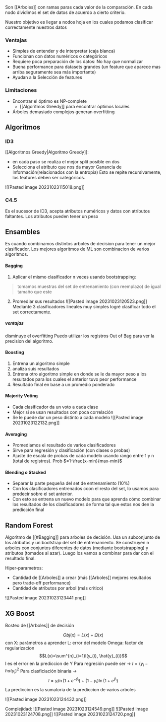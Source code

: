 Son [[Arboles]] con ramas paras cada valor de la comparación.
En cada nodo dividimos el set de datos de acuerdo a cierto criterio.

Nuestro objetivo es llegar a nodos hoja en los cuales podamos clasificar correctamente nuestros datos

### Ventajas
- Simples de entender y de interpretar (caja blanca)
- Funcionan con datos numéricos o categóricos
-  Requiere poca preparación de los datos: No hay que normalizar
- Buena performance para datasets grandes (un feature que aparece mas arriba seguramente sea más importante)
- Ayudan a la Selección de features
### Limitaciones
- Encontrar el óptimo es NP-complete
	- [[Algoritmos Greedy]] para encontrar óptimos locales
-  Árboles demasiado complejos generan overfitting

## Algoritmos
### ID3
[[Algoritmos Greedy|Algoritmo Greedy]]:
- en cada paso se realiza el mejor split posible en dos
- Selecciona el atributo que nos da mayor Ganancia de Información(relacionados con la entropía)
Esto se repite recursivamente, los features deben ser categóricos.

![[Pasted image 20231023115018.png]]

### C4.5
Es el sucesor de ID3, acepta atributos numéricos y datos con atributos faltantes. Los atributos pueden tener un peso


## Ensambles
Es cuando combinamos distintos arboles de decision para tener un mejor clasificador. Los mejores algoritmos de ML son combinacion de varios algoritmos.

#### Bagging
1. Aplicar el mismo clasificador n veces usando bootstrapping: 
> tomamos muestras del set de entrenamiento (con reemplazo) de igual tamaño que este

2. Promediar sus resultados
![[Pasted image 20231023120523.png]]
Mediante 3 clasificadores lineales muy simples logré clasificar todo el set correctamente.

##### ventajas
disminuye el overfitting
Puedo utilizar los registros Out of Bag para ver la precision del algoritmo.

#### Boosting
1. Entrena un algoritmo simple
2. analiza suis resultados
3. Entrena otro algoritmo simple en donde se le da mayor peso a los resultados para los cuales el anterior tuvo peor performance
4. Resultado final en base a un promedio ponderado 


#### Majority Voting
- Cada clasificador da un voto a cada clase
- Mejor si se usan resultados con poca correlación
- Se le puede dar un peso distinto a cada modelo
![[Pasted image 20231023122132.png]]

#### Averaging
- Promediamos el resultado de varios clasificadores
- Sirve para regresión y clasificación (con clases o probas)
- Ajuste de escala de probas de cada modelo usando rango entre 1 y n (total de registros). Prob $=1-\frac{x-min}{max-min}$

#### Blending o Stacked
- Separar la parte pequeña del set de entrenamiento (10%)
-  Con los clasificadores entrenados coon el resto del set, lo usamos para predecir sobre el set anterior.
- Con esto se entrena un nuevo modelo para que aprenda cómo combinar los resultados de los clasificadores de forma tal que estos nos den la predicción final

## Random Forest
Algoritmo de [[#Bagging]] para arboles de decisión. Usa un subconjunto de los atributos y un bootstrap del set de entrenamiento. 
Se construyen n arboles con conjuntos diferentes de datos (mediante bootstrapping) y atributos (tomados al azar). Luego los vamos a combinar para dar con el resultado final.

Hiper-parametros:
- Cantidad de [[Arboles]] a crear (más [[Arboles]] mejores resultados pero trade-off performance)
- Cantidad de atributos por arbol (más critico)

![[Pasted image 20231023123441.png]]

## XG Boost 
Bosteo de [[Arboles]] de decisión

$$Obj(x)=L(x)+ \Omega(x)$$
con X: parámetros a aprender
L: error del modelo
Omega: factor de regularizacion
$$L(x)=\sum^{n}_{i=1}l(y_{i}, \hat{y}_{i})$$
l es el error en la prediccion de Y
Para regresión puede ser -> $l = (y_i -hat{y}_i)^2$
Para clasficiación binaria -> $$l=y_{i}\ln(1+e^{-\hat{y}_{i}})+(1-y_{i})\ln(1+e^{\hat{y}_{i}})$$
La prediccion es la sumatoria de la prediccion de varios arboles

![[Pasted image 20231023124432.png]]

Complejidad:
![[Pasted image 20231023124549.png]]
![[Pasted image 20231023124708.png]]
![[Pasted image 20231023124720.png]]
